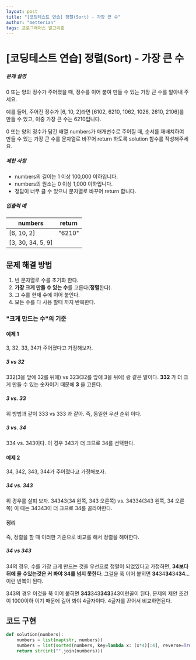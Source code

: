 ```yaml
---
layout: post
title: "[코딩테스트 연습] 정렬(Sort) - 가장 큰 수"
author: "metterian"
tags: 프로그래머스 알고리즘
---
```

# [코딩테스트 연습] 정렬(Sort) - 가장 큰 수

##### 문제 설명

0 또는 양의 정수가 주어졌을 때, 정수를 이어 붙여 만들 수 있는 가장 큰 수를 알아내 주세요.

예를 들어, 주어진 정수가 [6, 10, 2]라면 [6102, 6210, 1062, 1026, 2610, 2106]를 만들 수 있고, 이중 가장 큰 수는 6210입니다.

0 또는 양의 정수가 담긴 배열 numbers가 매개변수로 주어질 때, 순서를 재배치하여 만들 수 있는 가장 큰 수를 문자열로 바꾸어 return 하도록 solution 함수를 작성해주세요.

##### 제한 사항

- numbers의 길이는 1 이상 100,000 이하입니다.
- numbers의 원소는 0 이상 1,000 이하입니다.
- 정답이 너무 클 수 있으니 문자열로 바꾸어 return 합니다.

##### 입출력 예

| numbers           | return |
| ----------------- | ------ |
| [6, 10, 2]        | "6210" |
| [3, 30, 34, 5, 9] |        |



## 문제 해결 방법

1. 빈 문자열로 수를 초기화 한다.
2. **가장 크게 만들 수 있는 수**를 고른다(**정렬**한다).
3. 그 수를 현재 수에 이어 붙인다.
4. 모든 수를 다 사용 할때 까지 반복한다.

### "크게 만드는 수"의 기준

#### 예제 1

3, 32, 33, 34가 주어졌다고 가정해보자.

##### 3 vs 32

332(3을 앞에 32를 뒤에) vs 323(32를 앞에 3을 뒤에) 랑 같은 말이다. **332** 가 더 크게 만들 수 있는 숫자이기 때문에 **3** 을 고른다.

##### 3 vs. 33

위 방법과 같이 333 vs 333 과 같아. 즉, 동일한 우선 순위 이다.

##### 3 vs. 34

334 vs. 343이다. 이 경우 343가 더 크므로 34를 선택한다. 



#### 예제 2

34, 342, 343, 344가 주어졌다고 가정해보자.

##### 34 vs. 343

위 경우를 살펴 보자. 34343(34 왼쪽, 343 오른쪽) vs. 34334(343 왼쪽, 34 오른쪽) 이 때는 34343이 더 크므로 34를 골라야한다.

#### 정리

즉, 정렬을 할 때 이러한 기준으로 비교를 해서 정렬을 해야한다.

##### 34 vs 343

34의 경우, 수를 가장 크게 만드는 것을 우선으로 정렬이 되었있다고 가정하면, **34보다 뒤에 올 수있는것은 커 봐야 34를 넘지 못한다**. 그걸을 쭉 이어 붙히면 **34**34**34**34**34**...이런 반복이 된다.

343의 경우 이것을 쭉 이어 붙히면 **343**343**343**343이런꼴이 된다. 문제의 제안 조건이 1000이하 이기 때문에 길어 봐야 4글자이다. 4글자를 끈어서 비교하면된다.



## 코드 구현

```python
def solution(numbers):
    numbers = list(map(str, numbers))
    numbers = list(sorted(numbers, key=lambda x: (x*4)[:4], reverse=True ))
    return str(int("".join(numbers)))
```















